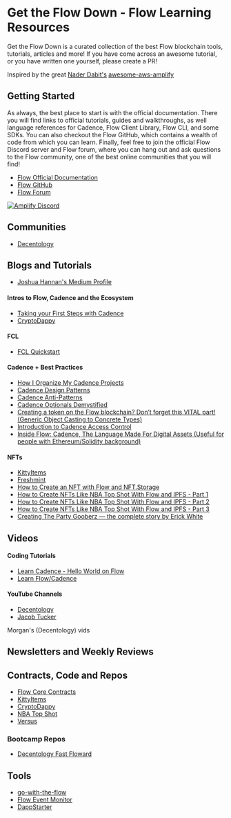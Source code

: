 # Get the Flow Down - Flow Learning Resources

Get the Flow Down is a curated collection of the best Flow blockchain tools, tutorials, articles and more! If you have come across an awesome tutorial, or you have written one yourself, please create a PR!

Inspired by the great [Nader Dabit's](https://twitter.com/dabit3) [awesome-aws-amplify](https://github.com/dabit3/awesome-aws-amplify)

## Getting Started

As always, the best place to start is with the official documentation. There you will find links to official tutorials, guides and walkthroughs, as well language references for Cadence, Flow Client Library, Flow CLI, and some SDKs. You can also checkout the Flow GitHub, which contains a wealth of code from which you can learn. Finally, feel free to join the official Flow Discord server and Flow forum, where you can hang out and ask questions to the Flow community, one of the best online communities that you will find!

- [Flow Official Documentation](https://docs.onflow.org/)
- [Flow GitHub](https://github.com/onflow)
- [Flow Forum](https://forum.onflow.org/latest)
  
[![Amplify Discord](./discord-200.jpeg)](https://discord.gg/V9hvdUXFsV)

## Communities

- [Decentology](https://discord.gg/BBRmMFsBqy)

## Blogs and Tutorials

- [Joshua Hannan's Medium Profile](https://joshuahannan.medium.com/)

#### Intros to Flow, Cadence and the Ecosystem

- [Taking your First Steps with Cadence](https://joshuahannan.medium.com/taking-your-first-steps-with-cadence-19dde86bbd0)
- [CryptoDappy](https://www.cryptodappy.com/)

#### FCL

- [FCL Quickstart](https://docs.onflow.org/fcl/tutorials/flow-app-quickstart/)

#### Cadence + Best Practices

- [How I Organize My Cadence Projects](https://joshuahannan.medium.com/how-i-organize-my-cadence-projects-75b811b700d9)
- [Cadence Design Patterns](https://docs.onflow.org/cadence/design-patterns/)
- [Cadence Anti-Patterns](https://docs.onflow.org/cadence/anti-patterns/)
- [Cadence Optionals Demystified](https://joshuahannan.medium.com/optionals-in-cadence-not-optional-fb39bb4b0081)
- [Creating a token on the Flow blockchain? Don’t forget this VITAL part! (Generic Object Casting to Concrete Types)](https://joshuahannan.medium.com/creating-a-token-on-the-flow-blockchain-dont-forget-this-vital-part-2607a19c7ccd)
- [Introduction to Cadence Access Control](https://joshuahannan.medium.com/basic-access-control-in-cadence-28c5765c6ec0)
- [Inside Flow: Cadence, The Language Made For Digital Assets (Useful for people with Ethereum/Solidity background)](https://www.onflow.org/post/flow-blockchain-cadence-programming-language-resources-assets)

#### NFTs

- [KittyItems](https://github.com/onflow/kitty-items)
- [Freshmint](https://github.com/onflow/freshmint)
- [How to Create an NFT with Flow and NFT.Storage](https://medium.com/@qq976739120/how-to-create-an-nft-with-flow-and-nft-storage-1ccce45797b0)
- [How to Create NFTs Like NBA Top Shot With Flow and IPFS - Part 1](https://medium.com/pinata/how-to-create-nfts-like-nba-top-shot-with-flow-and-ipfs-701296944bf)
- [How to Create NFTs Like NBA Top Shot With Flow and IPFS - Part 2](https://medium.com/pinata/how-to-display-your-nft-collection-like-nba-top-shot-with-flow-and-ipfs-6ba75048bf8a)
- [How to Create NFTs Like NBA Top Shot With Flow and IPFS - Part 3](https://medium.com/pinata/how-to-create-an-nft-marketplace-on-flow-with-ipfs-a162a1aeb426)
- [Creating The Party Gooberz — the complete story by Erick White](https://medium.com/@The.Party.Gooberz/creating-the-the-party-gooberz-the-complete-story-by-erick-white-621a93a6e94e)

## Videos

#### Coding Tutorials

- [Learn Cadence - Hello World on Flow](https://www.youtube.com/watch?v=pRz7EzrWchs)
- [Learn Flow/Cadence](https://www.youtube.com/playlist?list=PLvcQxi9WyGdF32YuZABVTx-t3-FsBNCN2)

#### YouTube Channels

- [Decentology](https://www.youtube.com/c/Decentology)
- [Jacob Tucker](https://www.youtube.com/channel/UCf6DzMRwj7SJ3nPrZqd5hHw)

Morgan's (Decentology) vids


## Newsletters and Weekly Reviews



## Contracts, Code and Repos

- [Flow Core Contracts](https://github.com/onflow/flow-core-contracts)
- [KittyItems](https://github.com/onflow/kitty-items)
- [CryptoDappy](https://github.com/bebner/crypto-dappy)
- [NBA Top Shot](https://github.com/dapperlabs/nba-smart-contracts)
- [Versus](https://github.com/versus-flow/versus-contracts)

### Bootcamp Repos

- [Decentology Fast Floward](https://github.com/decentology/fast-floward-1)



## Tools

- [go-with-the-flow](https://github.com/bjartek/go-with-the-flow)
- [Flow Event Monitor](https://github.com/ph0ph0/FlowMarketplaceEventMonitor)
- [DappStarter](https://dappstarter.decentology.com/)
